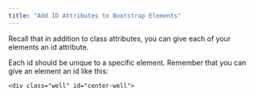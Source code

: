 ```yaml
---
title: "Add ID Attributes to Bootstrap Elements"
---
```


Recall that in addition to class attributes, you can give each of your elements an id attribute.

Each id should be unique to a specific element. Remember that you can give an element an id like this:

    <div class="well" id="center-well">
